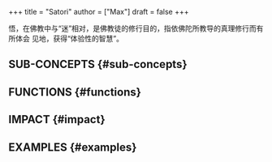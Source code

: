 +++
title = "Satori"
author = ["Max"]
draft = false
+++

悟，在佛教中与“迷”相对，是佛教徒的修行目的，指依佛陀所教导的真理修行而有所体会
见地，获得“体验性的智慧”。


## SUB-CONCEPTS {#sub-concepts}


## FUNCTIONS {#functions}


## IMPACT {#impact}


## EXAMPLES {#examples}
